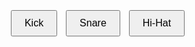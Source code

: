 <!DOCTYPE html>
<html lang="en">
<head>
  <meta charset="UTF-8">
  <meta name="viewport" content="width=device-width, initial-scale=1.0">
  <title>Drum Machine</title>
  <style>
    body {
      display: flex;
      justify-content: center;
      align-items: center;
      height: 100vh;
      margin: 0;
    }
    button {
      font-size: 16px;
      margin: 5px;
      padding: 10px 20px;
    }
  </style>
</head>
<body>

<script>
  // Function to play drum sound
  function playDrumSound(sound) {
    const audio = new Audio(`path/to/${sound}.mp3`);
    audio.play();
  }

  // Function to handle button click
  function handleButtonClick(sound) {
    playDrumSound(sound);
  }

  // Event listeners for each drum button
  document.getElementById('kick').addEventListener('click', () => handleButtonClick('kick'));
  document.getElementById('snare').addEventListener('click', () => handleButtonClick('snare'));
  document.getElementById('hihat').addEventListener('click', () => handleButtonClick('hihat'));
</script>

<!-- Drum buttons -->
<button id="kick">Kick</button>
<button id="snare">Snare</button>
<button id="hihat">Hi-Hat</button>

</body>
</html>
